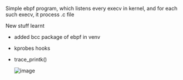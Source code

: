 Simple ebpf program, which listens every execv in kernel, and for each such execv, it process .c file

New stuff learnt
- added bcc package of ebpf in venv
- kprobes hooks
- trace_printk()

  ![image](https://github.com/user-attachments/assets/2910f376-f79d-4b2d-9162-dea87b0d6477)
